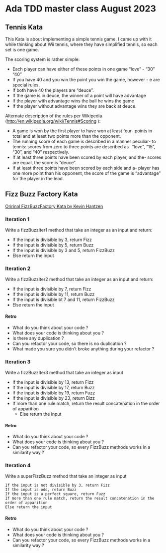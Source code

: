# Ada TDD master class August 2023

## Tennis Kata

This Kata is about implementing a simple tennis game. I came up with it while thinking about Wii tennis, where they have simplified tennis, so each set is one game.

The scoring system is rather simple:

- Each player can have either of these points in one game “love” - “30” “40”
- If you have 40 and you win the point you win the game, however - e are special rules.
- If both have 40 the players are “deuce”.
- If the game is in deuce, the winner of a point will have advantage
- If the player with advantage wins the ball he wins the game
- If the player without advantage wins they are back at deuce.

Alternate description of the rules per Wikipedia (http://en.wikipedia.org/wiki/Tennis#Scoring ):

- A game is won by the first player to have won at least four- points in total and at least two points more than the opponent.
- The running score of each game is described in a manner peculiar- to tennis: scores from zero to three points are described as- “love”, “15”, “30”, and “40” respectively.
- If at least three points have been scored by each player, and the- scores are equal, the score is “deuce”.
- If at least three points have been scored by each side and a- player has one more point than his opponent, the score of the game is “advantage” for the player in the lead.

## Fizz Buzz Factory Kata

[Oririnal FizzBuzzFactory Kata by Kevin Hantzen](https://github.com/khantzen/FizzBuzzFactory-Java)

### Iteration 1

Write a fizzBuzzIter1 method that take an integer as an input and return:

- If the input is divisible by 3, return Fizz
- If the input is divisible by 5, return Buzz
- If the input is divisible by 3 and 5, return FizzBuzz
- Else return the input

### Iteration 2

Write a fizzBuzzIter2 method that take an integer as an input and return:

- If the input is divisible by 7, return Fizz
- If the input is divisible by 11, return Buzz
- If the input is divisible bt 7 and 11, return FizzBuzz
- Else return the input

#### Retro

- What do you think about your code ?
- What does your code is thinking about you ?
- Is there any duplication ?
- Can you refactor your code, so there is no duplication ?
- What made you sure you didn't broke anything during your refactor ?

### Iteration 3

Write a fizzBuzzIter3 method that take an integer as input

- If the input is divisible by 13, return Fizz
- If the input is divisible by 17, return Buzz
- If the input is divisible by 19, return Fuzz
- If the input is divisible by 23, return Bizz
- If more than one rule match, return the result concatenation in the order of apparition
  - Else return the input

#### Retro

- What do you think about your code ?
- What does your code is thinking about you ?
- Can you refactor your code, so every FizzBuzz methods works in a similarity way ?

### Iteration 4

Write a superFizzBuzz method that take an integer as input

    If the input is not divisible by 3, return Fizz
    If the input is odd, return Buzz
    If the input is a perfect square, return Fuzz
    If more than one rule match, return the result concatenation in the order of apparition
    Else return the input

#### Retro

- What do you think about your code ?
- What does your code is thinking about you ?
- Can you refactor your code, so every FizzBuzz methods works in a similarity way ?
